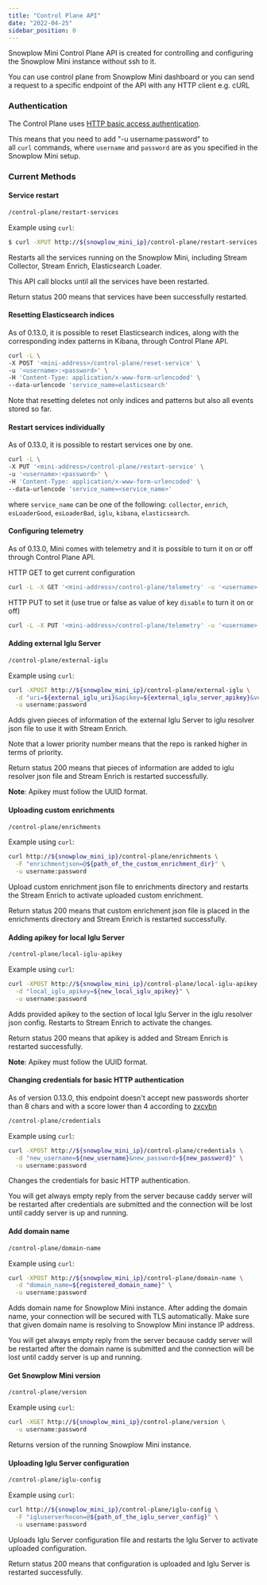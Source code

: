 ```yaml
---
title: "Control Plane API"
date: "2022-04-25"
sidebar_position: 0
---
```


Snowplow Mini Control Plane API is created for controlling and configuring the Snowplow Mini instance without ssh to it.

You can use control plane from Snowplow Mini dashboard or you can send a request to a specific endpoint of the API with any HTTP client e.g. cURL

### Authentication

The Control Plane uses [HTTP basic access authentication](https://en.wikipedia.org/wiki/Basic_access_authentication).

This means that you need to add "-u username:password" to all `curl` commands, where `username` and `password` are as you specified in the Snowplow Mini setup.

### Current Methods

#### Service restart

```bash
/control-plane/restart-services﻿
```

Example using `curl`:

```bash
$ curl -XPUT http://${snowplow_mini_ip}/control-plane/restart-services \       -u username:password﻿
```

Restarts all the services running on the Snowplow Mini, including Stream Collector, Stream Enrich, Elasticsearch Loader.

This API call blocks until all the services have been restarted.

Return status 200 means that services have been successfully restarted.

#### Resetting Elasticsearch indices

As of 0.13.0, it is possible to reset Elasticsearch indices, along with the corresponding index patterns in Kibana, through Control Plane API.

```bash
curl -L \
-X POST '<mini-address>/control-plane/reset-service' \
-u '<username>:<password>' \
-H 'Content-Type: application/x-www-form-urlencoded' \
--data-urlencode 'service_name=elasticsearch'
```

Note that resetting deletes not only indices and patterns but also all events stored so far.

#### Restart services individually

As of 0.13.0, it is possible to restart services one by one.

```bash
curl -L \
-X PUT '<mini-address>/control-plane/restart-service' \
-u '<username>:<password>' \
-H 'Content-Type: application/x-www-form-urlencoded' \
--data-urlencode 'service_name=<service_name>'
```

where `service_name` can be one of the following: `collector`, `enrich`, `esLoaderGood`, `esLoaderBad`, `iglu`, `kibana`, `elasticsearch`.

#### Configuring telemetry

As of 0.13.0, Mini comes with telemetry and it is possible to turn it on or off through Control Plane API.

HTTP GET to get current configuration

```bash
curl -L -X GET '<mini-address>/control-plane/telemetry' -u '<username>:<password>'
```

HTTP PUT to set it (use true or false as value of key `disable` to turn it on or off)

```bash
curl -L -X PUT '<mini-address>/control-plane/telemetry' -u '<username>:<password>' -H 'Content-Type: application/x-www-form-urlencoded' --data-urlencode 'disable=false'
```

#### Adding external Iglu Server

```bash
/control-plane/external-iglu﻿
```

Example using `curl`:

```bash
curl -XPOST http://${snowplow_mini_ip}/control-plane/external-iglu \
  -d "uri=${external_iglu_uri}&apikey=${external_iglu_server_apikey}&vendor_prefix=${vendor_prefix}&name=${iglu_server_name}&priority=${priority}" \
  -u username:password
```

Adds given pieces of information of the external Iglu Server to iglu resolver json file to use it with Stream Enrich.

Note that a lower priority number means that the repo is ranked higher in terms of priority.

Return status 200 means that pieces of information are added to iglu resolver json file and Stream Enrich is restarted successfully.

**Note**: Apikey must follow the UUID format.

#### Uploading custom enrichments

```bash
/control-plane/enrichments﻿
```

Example using `curl`:

```bash
curl http://${snowplow_mini_ip}/control-plane/enrichments \
  -F "enrichmentjson=@${path_of_the_custom_enrichment_dir}" \
  -u username:password
```

Upload custom enrichment json file to enrichments directory and restarts the Stream Enrich to activate uploaded custom enrichment.

Return status 200 means that custom enrichment json file is placed in the enrichments directory and Stream Enrich is restarted successfully.

#### Adding apikey for local Iglu Server

```bash
/control-plane/local-iglu-apikey﻿
```

Example using `curl`:

```bash
curl -XPOST http://${snowplow_mini_ip}/control-plane/local-iglu-apikey \
  -d "local_iglu_apikey=${new_local_iglu_apikey}" \
  -u username:password
```

Adds provided apikey to the section of local Iglu Server in the iglu resolver json config. Restarts to Stream Enrich to activate the changes.

Return status 200 means that apikey is added and Stream Enrich is restarted successfully.

**Note**: Apikey must follow the UUID format.

#### Changing credentials for basic HTTP authentication

As of version 0.13.0, this endpoint doesn't accept new passwords shorter than 8 chars and with a score lower than 4 according to [zxcvbn](https://pkg.go.dev/github.com/trustelem/zxcvbn)

```bash
/control-plane/credentials
```

Example using `curl`:

```bash
curl -XPOST http://${snowplow_mini_ip}/control-plane/credentials \
  -d "new_username=${new_username}&new_password=${new_password}" \
  -u username:password
```

Changes the credentials for basic HTTP authentication.

You will get always empty reply from the server because caddy server will be restarted after credentials are submitted and the connection will be lost until caddy server is up and running.

#### Add domain name

```bash
/control-plane/domain-name﻿
```

Example using `curl`:

```bash
curl -XPOST http://${snowplow_mini_ip}/control-plane/domain-name \
  -d "domain_name=${registered_domain_name}" \
  -u username:password
```

Adds domain name for Snowplow Mini instance. After adding the domain name, your connection will be secured with TLS automatically. Make sure that given domain name is resolving to Snowplow Mini instance IP address.

You will get always empty reply from the server because caddy server will be restarted after the domain name is submitted and the connection will be lost until caddy server is up and running.

#### Get Snowplow Mini version

```bash
/control-plane/version﻿
```

Example using `curl`:

```bash
curl -XGET http://${snowplow_mini_ip}/control-plane/version \
  -u username:password
```

Returns version of the running Snowplow Mini instance.

#### Uploading Iglu Server configuration

```bash
/control-plane/iglu-config﻿
```

Example using `curl`:

```bash
curl http://${snowplow_mini_ip}/control-plane/iglu-config \
  -F "igluserverhocon=@${path_of_the_iglu_server_config}" \
  -u username:password
```

Uploads Iglu Server configuration file and restarts the Iglu Server to activate uploaded configuration.

Return status 200 means that configuration is uploaded and Iglu Server is restarted successfully.
